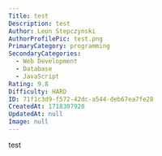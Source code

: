 ```yaml
---
Title: test
Description: test
Author: Leon Stepczynski
AuthorProfilePic: test.png
PrimaryCategory: programming
SecondaryCategories:
  - Web Development
  - Database
  - JavaScript
Rating: 9.8
Difficulty: HARD
ID: 71f1c3d9-f572-42dc-a544-deb67ea7fe28
CreatedAt: 1718307920
UpdatedAt: null
Image: null
---
```

test
